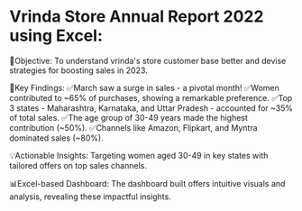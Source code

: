 # Vrinda Store Annual Report 2022 using Excel:

🔎Objective:
To understand vrinda's store customer base better and devise strategies for boosting sales in 2023.

🔎Key Findings:
✅️March saw a surge in sales - a pivotal month!
✅️Women contributed to ~65% of purchases, showing a remarkable preference.
✅️Top 3 states - Maharashtra, Karnataka, and Uttar Pradesh - accounted for ~35% of total sales.
✅️The age group of 30-49 years made the highest contribution (~50%).
✅️Channels like Amazon, Flipkart, and Myntra dominated sales (~80%).

💡Actionable Insights:
Targeting women aged 30-49 in key states with tailored offers on top sales channels.

📊Excel-based Dashboard:
The dashboard built offers intuitive visuals and analysis, revealing these impactful insights.
